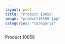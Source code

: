 ```yaml
---
layout: post
title: "Product 10659"
image: "product10659.jpg"
categories: "category1"
---
```

Product 10659
